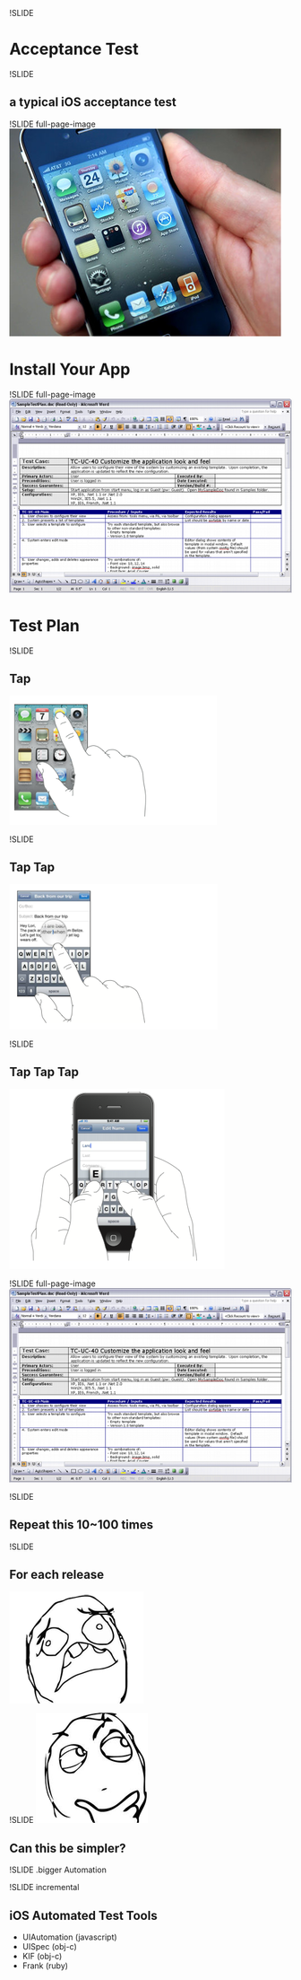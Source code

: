 !SLIDE
# Acceptance Test

!SLIDE
## a typical iOS acceptance test

!SLIDE full-page-image
![](iphone4.jpg)

# Install Your App

!SLIDE full-page-image
![](testplan.png)

# Test Plan

!SLIDE
## Tap
![](tap1.png)

!SLIDE
## Tap Tap
![](tap3.png)

!SLIDE
## Tap Tap Tap
![](tap2.png)

!SLIDE full-page-image
![](testplan.png)

!SLIDE 
## Repeat this 10~100 times

!SLIDE
## For each release
![](horror.png)

!SLIDE
![](thoughtful.png)
## Can this be simpler?

!SLIDE
.bigger Automation

!SLIDE incremental
## iOS Automated Test Tools

- UIAutomation (javascript)
- UISpec (obj-c)
- KIF (obj-c)
- Frank (ruby)

